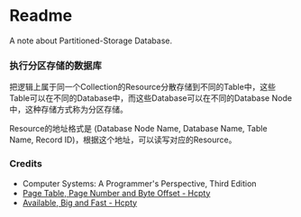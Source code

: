 # Readme
A note about Partitioned-Storage Database.

### 执行分区存储的数据库

把逻辑上属于同一个Collection的Resource分散存储到不同的Table中，这些Table可以在不同的Database中，而这些Database可以在不同的Database Node中，这种存储方式称为分区存储。

Resource的地址格式是 (Database Node Name, Database Name, Table Name, Record ID)，根据这个地址，可以读写对应的Resource。

### Credits
- Computer Systems: A Programmer's Perspective, Third Edition
- [Page Table, Page Number and Byte Offset - Hcpty](https://github.com/hcpty/page-table-page-number-and-byte-offset)
- [Available, Big and Fast - Hcpty](https://github.com/hcpty/available-big-and-fast)
